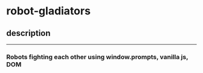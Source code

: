 # robot-gladiators
## description
---
### Robots fighting each other using window.prompts, vanilla js, DOM
